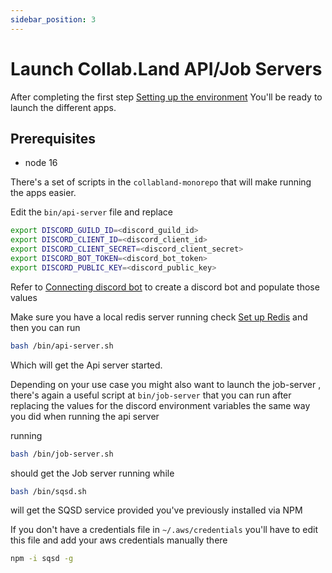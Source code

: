 ```yaml
---
sidebar_position: 3
---
```


# Launch Collab.Land API/Job Servers

After completing the first step [Setting up the environment](./set-up-aws-env) You'll be ready to launch the different apps.

## Prerequisites 
 - node 16

There's a set of scripts in the `collabland-monorepo` that will make running the apps easier.

Edit the `bin/api-server` file and replace

```bash
export DISCORD_GUILD_ID=<discord_guild_id>
export DISCORD_CLIENT_ID=<discord_client_id>
export DISCORD_CLIENT_SECRET=<discord_client_secret>
export DISCORD_BOT_TOKEN=<discord_bot_token>
export DISCORD_PUBLIC_KEY=<discord_public_key>
```

Refer to [Connecting discord bot](../notion-export/rocketfueldev/connecting-discord-bot.md) to create a discord bot and populate those values

Make sure you have a local redis server running check [Set up Redis](set-up-redis.md) and then you can run


```bash
bash /bin/api-server.sh
```

Which will get the Api server started.

Depending on your use case you might also want to launch the job-server , there's again a useful script at `bin/job-server` that you can run after replacing the values for the discord environment variables the same way you did when running the api server

running

```bash
bash /bin/job-server.sh
```

should get the Job server running while

```bash
bash /bin/sqsd.sh
```
will get the SQSD service provided you've previously installed via NPM

If you don't have a credentials file in `~/.aws/credentials` you'll have to edit this file and add your aws credentials manually there


```bash
npm -i sqsd -g
```
